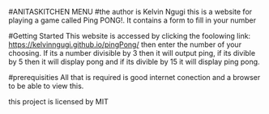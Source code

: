 #ANITASKITCHEN MENU
#the author is Kelvin Ngugi
this is a website for playing a game called Ping PONG!. It contains a form to fill in your number

#Getting Started
This website is accessed by clicking the foolowing link: https://kelvinngugi.github.io/pingPong/
then enter the number of your choosing. If its a number divisible by 3 then it will output ping, if its divible by 5 then it will display pong and if its divible by 15 it will display ping pong.

#prerequisities
All that is required is good internet conection and a browser to be able to view this.

this project is licensed by MIT


